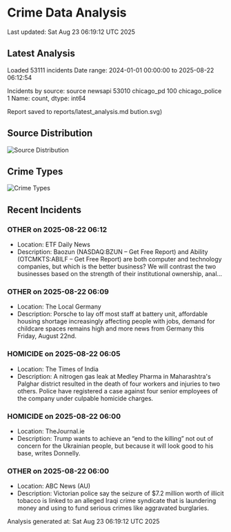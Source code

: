 # Crime Data Analysis
Last updated: Sat Aug 23 06:19:12 UTC 2025

## Latest Analysis

Loaded 53111 incidents
Date range: 2024-01-01 00:00:00 to 2025-08-22 06:12:54

Incidents by source:
source
newsapi           53010
chicago_pd          100
chicago_police        1
Name: count, dtype: int64

Report saved to reports/latest_analysis.md
bution.svg)

## Source Distribution
![Source Distribution](images/source_distribution.svg)

## Crime Types
![Crime Types](images/crime_types.svg)

## Recent Incidents

### OTHER on 2025-08-22 06:12
- Location: ETF Daily News
- Description: Baozun (NASDAQ:BZUN – Get Free Report) and Ability (OTCMKTS:ABILF – Get Free Report) are both computer and technology companies, but which is the better business? We will contrast the two businesses based on the strength of their institutional ownership, anal…


### OTHER on 2025-08-22 06:09
- Location: The Local Germany
- Description: Porsche to lay off most staff at battery unit, affordable housing shortage increasingly affecting people with jobs, demand for childcare spaces remains high and more news from Germany this Friday, August 22nd.


### HOMICIDE on 2025-08-22 06:05
- Location: The Times of India
- Description: A nitrogen gas leak at Medley Pharma in Maharashtra's Palghar district resulted in the death of four workers and injuries to two others. Police have registered a case against four senior employees of the company under culpable homicide charges.


### HOMICIDE on 2025-08-22 06:00
- Location: TheJournal.ie
- Description: Trump wants to achieve an “end to the killing” not out of concern for the Ukrainian people, but because it will look good to his base, writes Donnelly.


### OTHER on 2025-08-22 06:00
- Location: ABC News (AU)
- Description: Victorian police say the seizure of $7.2 million worth of illicit tobacco is linked to an alleged Iraqi crime syndicate that is laundering money and using to fund serious crimes like aggravated burglaries.

Analysis generated at: Sat Aug 23 06:19:12 UTC 2025
